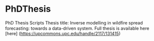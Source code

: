 # PhDThesis
PhD Thesis Scripts
Thesis title: Inverse modelling in wildﬁre spread forecasting: towards a data-driven system. Full thesis is available here [here] (https://upcommons.upc.edu/handle/2117/131415)

